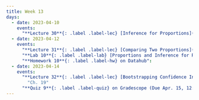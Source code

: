 ```yaml
---
title: Week 13
days:
  - date: 2023-04-10
    events:
      "**Lecture 30**{: .label .label-lec} [Inference for Proportions](https://ph142-ucb.github.io/sp23/src/proportions.pdf) ([Recording](https://youtu.be/hAP5IbJxZTI))":
  - date: 2023-04-12
    events:
      "**Lecture 31**{: .label .label-lec} [Comparing Two Proportions](https://ph142-ucb.github.io/sp23/src/2prop.pdf) ([Recording](https://youtu.be/oazLO_Intcc))":
      "**Lab 10**{: .label .label-lab} [Proportions and Inference for Regression](https://publichealth.datahub.berkeley.edu/hub/user-redirect/git-pull?repo=https%3A%2F%2Fgithub.com%2Fph142-ucb%2Fph142-sp23&urlpath=rstudio%2F&branch=main) (Due Apr. 18)":
      "**Homework 10**{: .label .label-hw} on Datahub":
  - date: 2023-04-14
    events:
      "**Lecture 32**{: .label .label-lec} [Bootstrapping Confidence Intervals and some terms from Epidemiology](https://ph142-ucb.github.io/sp23/src/odds_risks_bootstraps.pdf)": 
        "Ch. 19"
      "**Quiz 9**{: .label .label-quiz} on Gradescope (Due Apr. 15, 12:00 PM PST)":
---
```

